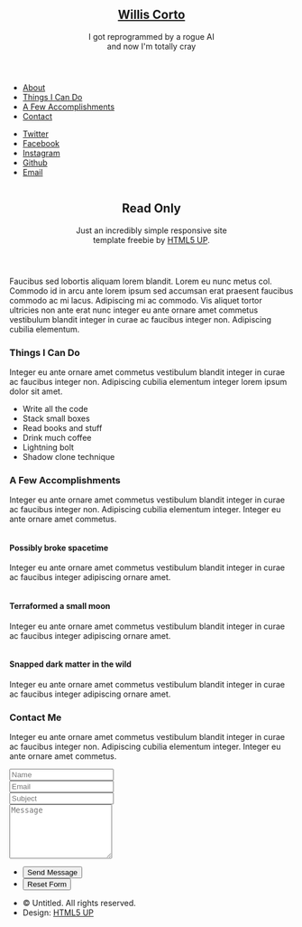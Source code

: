 <!DOCTYPE HTML>
<!--
Read Only by HTML5 UP
html5up.net | @ajlkn
Free for personal and commercial use under the CCA 3.0 license (html5up.net/license)
-->
<html>
<head>
<title>Read Only by HTML5 UP</title>
<meta charset="utf-8" />
<meta name="viewport" content="width=device-width, initial-scale=1, user-scalable=no" />
<link rel="stylesheet" href="assets/css/main.css" />
</head>
<body class="is-preload">

<!-- Header -->
<section id="header">
<header>
<span class="image avatar"><img src="images/avatar.jpg" alt="" /></span>
<h1 id="logo"><a href="#">Willis Corto</a></h1>
<p>I got reprogrammed by a rogue AI<br />
and now I'm totally cray</p>
</header>
<nav id="nav">
<ul>
<li><a href="#one" class="active">About</a></li>
<li><a href="#two">Things I Can Do</a></li>
<li><a href="#three">A Few Accomplishments</a></li>
<li><a href="#four">Contact</a></li>
</ul>
</nav>
<footer>
<ul class="icons">
<li><a href="#" class="icon brands fa-twitter"><span class="label">Twitter</span></a></li>
<li><a href="#" class="icon brands fa-facebook-f"><span class="label">Facebook</span></a></li>
<li><a href="#" class="icon brands fa-instagram"><span class="label">Instagram</span></a></li>
<li><a href="#" class="icon brands fa-github"><span class="label">Github</span></a></li>
<li><a href="#" class="icon solid fa-envelope"><span class="label">Email</span></a></li>
</ul>
</footer>
</section>

<!-- Wrapper -->
<div id="wrapper">

<!-- Main -->
<div id="main">

<!-- One -->
<section id="one">
<div class="image main" data-position="center">
<img src="images/banner.jpg" alt="" />
</div>
<div class="container">
<header class="major">
<h2>Read Only</h2>
<p>Just an incredibly simple responsive site<br />
template freebie by <a href="http://html5up.net">HTML5 UP</a>.</p>
</header>
<p>Faucibus sed lobortis aliquam lorem blandit. Lorem eu nunc metus col. Commodo id in arcu ante lorem ipsum sed accumsan erat praesent faucibus commodo ac mi lacus. Adipiscing mi ac commodo. Vis aliquet tortor ultricies non ante erat nunc integer eu ante ornare amet commetus vestibulum blandit integer in curae ac faucibus integer non. Adipiscing cubilia elementum.</p>
</div>
</section>

<!-- Two -->
<section id="two">
<div class="container">
<h3>Things I Can Do</h3>
<p>Integer eu ante ornare amet commetus vestibulum blandit integer in curae ac faucibus integer non. Adipiscing cubilia elementum integer lorem ipsum dolor sit amet.</p>
<ul class="feature-icons">
<li class="icon solid fa-code">Write all the code</li>
<li class="icon solid fa-cubes">Stack small boxes</li>
<li class="icon solid fa-book">Read books and stuff</li>
<li class="icon solid fa-coffee">Drink much coffee</li>
<li class="icon solid fa-bolt">Lightning bolt</li>
<li class="icon solid fa-users">Shadow clone technique</li>
</ul>
</div>
</section>

<!-- Three -->
<section id="three">
<div class="container">
<h3>A Few Accomplishments</h3>
<p>Integer eu ante ornare amet commetus vestibulum blandit integer in curae ac faucibus integer non. Adipiscing cubilia elementum integer. Integer eu ante ornare amet commetus.</p>
<div class="features">
<article>
<a href="#" class="image"><img src="images/pic01.jpg" alt="" /></a>
<div class="inner">
<h4>Possibly broke spacetime</h4>
<p>Integer eu ante ornare amet commetus vestibulum blandit integer in curae ac faucibus integer adipiscing ornare amet.</p>
</div>
</article>
<article>
<a href="#" class="image"><img src="images/pic02.jpg" alt="" /></a>
<div class="inner">
<h4>Terraformed a small moon</h4>
<p>Integer eu ante ornare amet commetus vestibulum blandit integer in curae ac faucibus integer adipiscing ornare amet.</p>
</div>
</article>
<article>
<a href="#" class="image"><img src="images/pic03.jpg" alt="" /></a>
<div class="inner">
<h4>Snapped dark matter in the wild</h4>
<p>Integer eu ante ornare amet commetus vestibulum blandit integer in curae ac faucibus integer adipiscing ornare amet.</p>
</div>
</article>
</div>
</div>
</section>

<!-- Four -->
<section id="four">
<div class="container">
<h3>Contact Me</h3>
<p>Integer eu ante ornare amet commetus vestibulum blandit integer in curae ac faucibus integer non. Adipiscing cubilia elementum integer. Integer eu ante ornare amet commetus.</p>
<form method="post" action="#">
<div class="row gtr-uniform">
<div class="col-6 col-12-xsmall"><input type="text" name="name" id="name" placeholder="Name" /></div>
<div class="col-6 col-12-xsmall"><input type="email" name="email" id="email" placeholder="Email" /></div>
<div class="col-12"><input type="text" name="subject" id="subject" placeholder="Subject" /></div>
<div class="col-12"><textarea name="message" id="message" placeholder="Message" rows="6"></textarea></div>
<div class="col-12">
<ul class="actions">
<li><input type="submit" class="primary" value="Send Message" /></li>
<li><input type="reset" value="Reset Form" /></li>
</ul>
</div>
</div>
</form>
</div>
</section>

<!-- Five -->
<!--
<section id="five">
<div class="container">
<h3>Elements</h3>

<section>
<h4>Text</h4>
<p>This is <b>bold</b> and this is <strong>strong</strong>. This is <i>italic</i> and this is <em>emphasized</em>.
This is <sup>superscript</sup> text and this is <sub>subscript</sub> text.
This is <u>underlined</u> and this is code: <code>for (;;) { ... }</code>. Finally, <a href="#">this is a link</a>.</p>
<hr />
<header>
<h4>Heading with a Subtitle</h4>
<p>Lorem ipsum dolor sit amet nullam id egestas urna aliquam</p>
</header>
<p>Nunc lacinia ante nunc ac lobortis. Interdum adipiscing gravida odio porttitor sem non mi integer non faucibus ornare mi ut ante amet placerat aliquet. Volutpat eu sed ante lacinia sapien lorem accumsan varius montes viverra nibh in adipiscing blandit tempus accumsan.</p>
<header>
<h5>Heading with a Subtitle</h5>
<p>Lorem ipsum dolor sit amet nullam id egestas urna aliquam</p>
</header>
<p>Nunc lacinia ante nunc ac lobortis. Interdum adipiscing gravida odio porttitor sem non mi integer non faucibus ornare mi ut ante amet placerat aliquet. Volutpat eu sed ante lacinia sapien lorem accumsan varius montes viverra nibh in adipiscing blandit tempus accumsan.</p>
<hr />
<h2>Heading Level 2</h2>
<h3>Heading Level 3</h3>
<h4>Heading Level 4</h4>
<h5>Heading Level 5</h5>
<h6>Heading Level 6</h6>
<hr />
<h5>Blockquote</h5>
<blockquote>Fringilla nisl. Donec accumsan interdum nisi, quis tincidunt felis sagittis eget tempus euismod. Vestibulum ante ipsum primis in faucibus vestibulum. Blandit adipiscing eu felis iaculis volutpat ac adipiscing accumsan faucibus. Vestibulum ante ipsum primis in faucibus lorem ipsum dolor sit amet nullam adipiscing eu felis.</blockquote>
<h5>Preformatted</h5>
<pre><code>i = 0;

while (!deck.isInOrder()) {
print 'Iteration ' + i;
deck.shuffle();
i++;
}

print 'It took ' + i + ' iterations to sort the deck.';</code></pre>
</section>

<section>
<h4>Lists</h4>
<div class="row">
<div class="col-6 col-12-xsmall">
<h5>Unordered</h5>
<ul>
<li>Dolor pulvinar etiam magna etiam.</li>
<li>Sagittis adipiscing lorem eleifend.</li>
<li>Felis enim feugiat dolore viverra.</li>
</ul>
<h5>Alternate</h5>
<ul class="alt">
<li>Dolor pulvinar etiam magna etiam.</li>
<li>Sagittis adipiscing lorem eleifend.</li>
<li>Felis enim feugiat dolore viverra.</li>
</ul>
</div>
<div class="col-6 col-12-xsmall">
<h5>Ordered</h5>
<ol>
<li>Dolor pulvinar etiam magna etiam.</li>
<li>Etiam vel felis at lorem sed viverra.</li>
<li>Felis enim feugiat dolore viverra.</li>
<li>Dolor pulvinar etiam magna etiam.</li>
<li>Etiam vel felis at lorem sed viverra.</li>
<li>Felis enim feugiat dolore viverra.</li>
</ol>
<h5>Icons</h5>
<ul class="icons">
<li><a href="#" class="icon brands fa-twitter"><span class="label">Twitter</span></a></li>
<li><a href="#" class="icon brands fa-facebook-f"><span class="label">Facebook</span></a></li>
<li><a href="#" class="icon brands fa-instagram"><span class="label">Instagram</span></a></li>
<li><a href="#" class="icon brands fa-github"><span class="label">Github</span></a></li>
<li><a href="#" class="icon brands fa-dribbble"><span class="label">Dribbble</span></a></li>
<li><a href="#" class="icon brands fa-tumblr"><span class="label">Tumblr</span></a></li>
</ul>
</div>
</div>
<h5>Actions</h5>
<ul class="actions">
<li><a href="#" class="button primary">Default</a></li>
<li><a href="#" class="button">Default</a></li>
<li><a href="#" class="button alt">Default</a></li>
</ul>
<ul class="actions small">
<li><a href="#" class="button primary small">Small</a></li>
<li><a href="#" class="button small">Small</a></li>
<li><a href="#" class="button alt small">Small</a></li>
</ul>
<div class="row">
<div class="col-3 col-6-medium col-12-xsmall">
<ul class="actions stacked">
<li><a href="#" class="button primary">Default</a></li>
<li><a href="#" class="button">Default</a></li>
<li><a href="#" class="button alt">Default</a></li>
</ul>
</div>
<div class="col-3 col-6 col-12-xsmall">
<ul class="actions stacked">
<li><a href="#" class="button primary small">Small</a></li>
<li><a href="#" class="button small">Small</a></li>
<li><a href="#" class="button alt small">Small</a></li>
</ul>
</div>
<div class="col-3 col-6-medium col-12-xsmall">
<ul class="actions stacked">
<li><a href="#" class="button primary fit">Default</a></li>
<li><a href="#" class="button fit">Default</a></li>
<li><a href="#" class="button alt fit">Default</a></li>
</ul>
</div>
<div class="col-3 col-6-medium col-12-xsmall">
<ul class="actions stacked">
<li><a href="#" class="button primary small fit">Small</a></li>
<li><a href="#" class="button small fit">Small</a></li>
<li><a href="#" class="button alt small fit">Small</a></li>
</ul>
</div>
</div>
</section>

<section>
<h4>Table</h4>
<h5>Default</h5>
<div class="table-wrapper">
<table>
<thead>
<tr>
<th>Name</th>
<th>Description</th>
<th>Price</th>
</tr>
</thead>
<tbody>
<tr>
<td>Item One</td>
<td>Ante turpis integer aliquet porttitor.</td>
<td>29.99</td>
</tr>
<tr>
<td>Item Two</td>
<td>Vis ac commodo adipiscing arcu aliquet.</td>
<td>19.99</td>
</tr>
<tr>
<td>Item Three</td>
<td> Morbi faucibus arcu accumsan lorem.</td>
<td>29.99</td>
</tr>
<tr>
<td>Item Four</td>
<td>Vitae integer tempus condimentum.</td>
<td>19.99</td>
</tr>
<tr>
<td>Item Five</td>
<td>Ante turpis integer aliquet porttitor.</td>
<td>29.99</td>
</tr>
</tbody>
<tfoot>
<tr>
<td colspan="2"></td>
<td>100.00</td>
</tr>
</tfoot>
</table>
</div>

<h5>Alternate</h5>
<div class="table-wrapper">
<table class="alt">
<thead>
<tr>
<th>Name</th>
<th>Description</th>
<th>Price</th>
</tr>
</thead>
<tbody>
<tr>
<td>Item One</td>
<td>Ante turpis integer aliquet porttitor.</td>
<td>29.99</td>
</tr>
<tr>
<td>Item Two</td>
<td>Vis ac commodo adipiscing arcu aliquet.</td>
<td>19.99</td>
</tr>
<tr>
<td>Item Three</td>
<td> Morbi faucibus arcu accumsan lorem.</td>
<td>29.99</td>
</tr>
<tr>
<td>Item Four</td>
<td>Vitae integer tempus condimentum.</td>
<td>19.99</td>
</tr>
<tr>
<td>Item Five</td>
<td>Ante turpis integer aliquet porttitor.</td>
<td>29.99</td>
</tr>
</tbody>
<tfoot>
<tr>
<td colspan="2"></td>
<td>100.00</td>
</tr>
</tfoot>
</table>
</div>
</section>

<section>
<h4>Buttons</h4>
<ul class="actions">
<li><a href="#" class="button primary">Primary</a></li>
<li><a href="#" class="button">Default</a></li>
<li><a href="#" class="button alt">Alternate</a></li>
</ul>
<ul class="actions">
<li><a href="#" class="button primary large">Large</a></li>
<li><a href="#" class="button">Default</a></li>
<li><a href="#" class="button alt small">Small</a></li>
</ul>
<ul class="actions fit">
<li><a href="#" class="button primary fit">Fit</a></li>
<li><a href="#" class="button fit">Fit</a></li>
<li><a href="#" class="button alt fit">Fit</a></li>
</ul>
<ul class="actions fit small">
<li><a href="#" class="button primary fit small">Fit + Small</a></li>
<li><a href="#" class="button fit small">Fit + Small</a></li>
<li><a href="#" class="button alt fit small">Fit + Small</a></li>
</ul>
<ul class="actions">
<li><a href="#" class="button primary icon solid fa-download">Icon</a></li>
<li><a href="#" class="button icon solid fa-download">Icon</a></li>
<li><a href="#" class="button alt icon solid fa-check">Icon</a></li>
</ul>
<ul class="actions">
<li><span class="button primary disabled">Primary</span></li>
<li><span class="button disabled">Default</span></li>
<li><span class="button alt disabled">Alternate</span></li>
</ul>
</section>

<section>
<h4>Form</h4>
<form method="post" action="#">
<div class="row gtr-uniform">
<div class="col-6 col-12-xsmall">
<input type="text" name="demo-name" id="demo-name" value="" placeholder="Name" />
</div>
<div class="col-6 col-12-xsmall">
<input type="email" name="demo-email" id="demo-email" value="" placeholder="Email" />
</div>
<div class="col-12">
<select name="demo-category" id="demo-category">
<option value="">- Category -</option>
<option value="1">Manufacturing</option>
<option value="1">Shipping</option>
<option value="1">Administration</option>
<option value="1">Human Resources</option>
</select>
</div>
<div class="col-4 col-12-medium">
<input type="radio" id="demo-priority-low" name="demo-priority" checked>
<label for="demo-priority-low">Low Priority</label>
</div>
<div class="col-4 col-12-medium">
<input type="radio" id="demo-priority-normal" name="demo-priority">
<label for="demo-priority-normal">Normal Priority</label>
</div>
<div class="col-4 col-12-medium">
<input type="radio" id="demo-priority-high" name="demo-priority">
<label for="demo-priority-high">High Priority</label>
</div>
<div class="col-6 col-12-medium">
<input type="checkbox" id="demo-copy" name="demo-copy">
<label for="demo-copy">Email me a copy of this message</label>
</div>
<div class="col-6 col-12-medium">
<input type="checkbox" id="demo-human" name="demo-human" checked>
<label for="demo-human">I am a human and not a robot</label>
</div>
<div class="col-12">
<textarea name="demo-message" id="demo-message" placeholder="Enter your message" rows="6"></textarea>
</div>
<div class="col-12">
<ul class="actions">
<li><input type="submit" value="Send Message" /></li>
<li><input type="reset" value="Reset" class="alt" /></li>
</ul>
</div>
</div>
</form>
</section>

<section>
<h4>Image</h4>
<h5>Fit</h5>
<span class="image fit"><img src="images/banner.jpg" alt="" /></span>
<div class="box alt">
<div class="row gtr-50 gtr-uniform">
<div class="col-4"><span class="image fit"><img src="images/pic01.jpg" alt="" /></span></div>
<div class="col-4"><span class="image fit"><img src="images/pic02.jpg" alt="" /></span></div>
<div class="col-4"><span class="image fit"><img src="images/pic03.jpg" alt="" /></span></div>
<div class="col-4"><span class="image fit"><img src="images/pic02.jpg" alt="" /></span></div>
<div class="col-4"><span class="image fit"><img src="images/pic03.jpg" alt="" /></span></div>
<div class="col-4"><span class="image fit"><img src="images/pic01.jpg" alt="" /></span></div>
<div class="col-4"><span class="image fit"><img src="images/pic03.jpg" alt="" /></span></div>
<div class="col-4"><span class="image fit"><img src="images/pic01.jpg" alt="" /></span></div>
<div class="col-4"><span class="image fit"><img src="images/pic02.jpg" alt="" /></span></div>
</div>
</div>
<h5>Left &amp; Right</h5>
<p><span class="image left"><img src="images/avatar.jpg" alt="" /></span>Fringilla nisl. Donec accumsan interdum nisi, quis tincidunt felis sagittis eget. tempus euismod. Vestibulum ante ipsum primis in faucibus vestibulum. Blandit adipiscing eu felis iaculis volutpat ac adipiscing accumsan eu faucibus. Integer ac pellentesque praesent tincidunt felis sagittis eget. tempus euismod. Vestibulum ante ipsum primis in faucibus vestibulum. Blandit adipiscing eu felis iaculis volutpat ac adipiscing accumsan eu faucibus. Integer ac pellentesque praesent. Donec accumsan interdum nisi, quis tincidunt felis sagittis eget. tempus euismod. Vestibulum ante ipsum primis in faucibus vestibulum. Blandit adipiscing eu felis iaculis volutpat ac adipiscing accumsan eu faucibus. Integer ac pellentesque praesent tincidunt felis sagittis eget. tempus euismod. Vestibulum ante ipsum primis in faucibus vestibulum. Blandit adipiscing eu felis iaculis volutpat ac adipiscing accumsan eu faucibus. Integer ac pellentesque praesent.</p>
<p><span class="image right"><img src="images/avatar.jpg" alt="" /></span>Fringilla nisl. Donec accumsan interdum nisi, quis tincidunt felis sagittis eget. tempus euismod. Vestibulum ante ipsum primis in faucibus vestibulum. Blandit adipiscing eu felis iaculis volutpat ac adipiscing accumsan eu faucibus. Integer ac pellentesque praesent tincidunt felis sagittis eget. tempus euismod. Vestibulum ante ipsum primis in faucibus vestibulum. Blandit adipiscing eu felis iaculis volutpat ac adipiscing accumsan eu faucibus. Integer ac pellentesque praesent. Donec accumsan interdum nisi, quis tincidunt felis sagittis eget. tempus euismod. Vestibulum ante ipsum primis in faucibus vestibulum. Blandit adipiscing eu felis iaculis volutpat ac adipiscing accumsan eu faucibus. Integer ac pellentesque praesent tincidunt felis sagittis eget. tempus euismod. Vestibulum ante ipsum primis in faucibus vestibulum. Blandit adipiscing eu felis iaculis volutpat ac adipiscing accumsan eu faucibus. Integer ac pellentesque praesent.</p>
</section>

</div>
</section>
-->

</div>

<!-- Footer -->
<section id="footer">
<div class="container">
<ul class="copyright">
<li>&copy; Untitled. All rights reserved.</li><li>Design: <a href="http://html5up.net">HTML5 UP</a></li>
</ul>
</div>
</section>

</div>

<!-- Scripts -->
<script src="assets/js/jquery.min.js"></script>
<script src="assets/js/jquery.scrollex.min.js"></script>
<script src="assets/js/jquery.scrolly.min.js"></script>
<script src="assets/js/browser.min.js"></script>
<script src="assets/js/breakpoints.min.js"></script>
<script src="assets/js/util.js"></script>
<script src="assets/js/main.js"></script>

</body>
</html>
